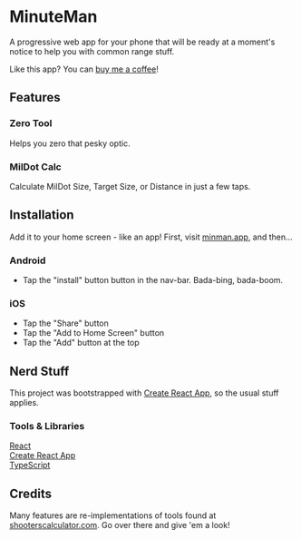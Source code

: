 # MinuteMan

A progressive web app for your phone that will be ready at a moment's notice to help you with common range stuff.

Like this app? You can [buy me a coffee](https://www.buymeacoffee.com/jszpila)!

## Features

### Zero Tool

Helps you zero that pesky optic.

### MilDot Calc

Calculate MilDot Size, Target Size, or Distance in just a few taps.

## Installation

Add it to your home screen - like an app! First, visit [minman.app](https://minman.app), and then...

### Android

- Tap the "install" button button in the nav-bar. Bada-bing, bada-boom.

### iOS

- Tap the "Share" button
- Tap the "Add to Home Screen" button
- Tap the "Add" button at the top

## Nerd Stuff

This project was bootstrapped with [Create React App](https://github.com/facebook/create-react-app), so the usual stuff applies.

### Tools & Libraries

[React](https://reactjs.org/)  
[Create React App](https://github.com/facebook/create-react-app)  
[TypeScript](https://www.typescriptlang.org/)

<!-- [Jest](https://jestjs.io/)
[Husky](https://github.com/typicode/husky)   -->

## Credits

Many features are re-implementations of tools found at [shooterscalculator.com](http://www.shooterscalculator.com). Go over there and give 'em a look!

<!--
  Resource Docs
  Mozilla PWA:
    - https://developer.mozilla.org/en-US/docs/Web/Progressive_web_apps
  Icons:
    - https://material.io/resources/icons/?style=baseline
    - https://fonts.google.com/icons?selected=Material+Icons
  Math: http://www.shooterscalculator.com/
 -->
